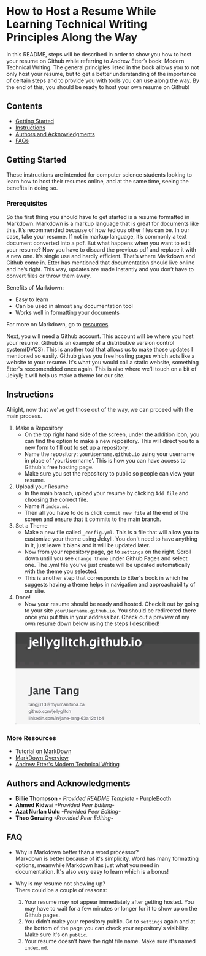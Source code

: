 # How to Host a Resume While Learning Technical Writing Principles Along the Way 

In this README, steps will be described in order to show you how to host your resume on Github while referring to Andrew Etter’s book: Modern Technical Writing. The general principles listed in the book allows you to not only host your resume, but to get a better understanding of the importance of certain steps and to provide you with tools you can use along the way. By the end of this, you should be ready to host your own resume on Github!


## Contents

  - [Getting Started](#getting-started)
  - [Instructions](#instructions)
  - [Authors and Acknowledgments](#authors-and-acknowledgments)
  - [FAQs](#faq)

## Getting Started

These instructions are intended for computer science students looking to learn how to host their resumes online, and at the same time, seeing the benefits in doing so. 

### Prerequisites

So the first thing you should have to get started is a resume formatted in Markdown. Markdown is a markup language that is great for documents like this. It’s recommended because of how tedious other files can be. In our case, take your resume. If not in markup language, it’s commonly a text document converted into a pdf. But what happens when you want to edit your resume? Now you have to discard the previous pdf and replace it with a new one. It’s single use and hardly efficient. That’s where Markdown and Github come in. Etter has mentioned that documentation should live online and he’s right. This way, updates are made instantly and you don’t have to convert files or throw them away.  

Benefits of Markdown:  
-	Easy to learn
-	Can be used in almost any documentation tool
-	Works well in formatting your documents

For more on Markdown, go to [resources](#more-resources).  

Next, you will need a Github account. This account will be where you host your resume. Github is an example of a distributive version control system(DVCS). This is another tool that allows us to make those updates I mentioned so easily. Github gives you free hosting pages which acts like a website to your resume. It's what you would call a static website, something Etter's reccomendded once again. This is also where we'll touch on a bit of Jekyll; it will help us make a theme for our site.

## Instructions
Alright, now that we've got those out of the way, we can proceed with the main process.  

1. Make a Repository  
   - On the top right hand side of the screen, under the addition icon, you can find the option to make a new repository. This will direct you to a new form to fill out to set up a repository.
   -  Name the repository: ` yourUsername.github.io ` using your username in place of 'yourUsername'. This is how you can have access to Github's free hosting page.
   - Make sure you set the repository to public so people can view your resume.
2. Upload your Resume  
   - In the main branch, upload your resume by clicking ` Add file ` and choosing the correct file.
   - Name it ` index.md `.
   - Then all you have to do is click ` commit new file ` at the end of the screen and ensure that it commits to the main branch. 
3. Set a Theme  
   - Make a new file called ` _config.yml `. This is a file that will allow you to customize your theme using Jekyll. You don't need to have anything in it, just leave it blank and it will be updated later.
   - Now from your repository page, go to `settings` on the right. Scroll down untill you see `change theme` under Github Pages and select one. The .yml file you've just create will be updated automatically with the theme you selected.
   - This is another step that corresponds to Etter's book in which he suggests having a theme helps in navigation and approachability of our site. 
4. Done!
    - Now your resume should be ready and hosted. Check it out by going to your site ` yourUsername.github.io `. You should be redirected there once you put this in your address bar. Check out a preview of my own resume down below using the steps I described!
    <p align="center"><img src="https://github.com/jellyglitch/jellyglitch.github.io/blob/main/Resume.gif"></p>

### More Resources
* [Tutorial on MarkDown](https://www.markdowntutorial.com)  
* [MarkDown Overview](https://www.markdownguide.org/getting-started) 
* [Andrew Etter's Modern Technical Writing](https://www.amazon.ca/Modern-Technical-Writing-Introduction-Documentation-ebook/dp/B01A2QL9SS)


## Authors and Acknowledgments

  - **Billie Thompson** - *Provided README Template* -
    [PurpleBooth](https://github.com/PurpleBooth)
  - **Ahmed Kidwai** *-Provided Peer Editing-*
  - **Azat Nurlan Uulu** *-Provided Peer Editing-*
  - **Theo Gerwing** *-Provided Peer Editing-*

## FAQ

- Why is Markdown better than a word processor?  
Markdown is better because of it's simplicity. Word has many formatting options, meanwhile Markdown has just what you need in documentation. It's also very easy to learn which is a bonus!

- Why is my resume not showing up?  
There could be a couple of reasons:
  1. Your resume may not appear immediately after getting hosted. You may have to wait for a few minutes or longer for it to show up on the Github pages. 
  2. You didn't make your repository public. Go to `settings` again and at the bottom of the page you can check your repository's visibility. Make sure it's on `public`.
  3. Your resume doesn't have the right file name. Make sure it's named `index.md`.  
